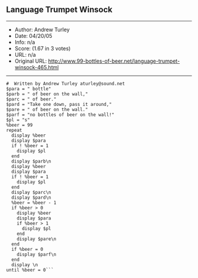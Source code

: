 
## Language Trumpet Winsock ##
---
- Author: Andrew Turley
- Date: 04/20/05
- Info: n/a
- Score:  (1.67 in 3 votes)
- URL: n/a
- Original URL: http://www.99-bottles-of-beer.net/language-trumpet-winsock-465.html
---

```#  99 Bottles of Beer on the Wall
#  Written by Andrew Turley aturley@sound.net
$para = " bottle"
$parb = " of beer on the wall,"
$parc = " of beer."
$pard = "Take one down, pass it around,"
$pare = " of beer on the wall."
$parf = "no bottles of beer on the wall!"
$pl = "s"
%beer = 99
repeat
  display %beer
  display $para
  if ! %beer = 1
    display $pl
  end
  display $parb\n
  display %beer
  display $para
  if ! %beer = 1
    display $pl
  end  
  display $parc\n
  display $pard\n
  %beer = %beer - 1
  if %beer > 0
    display %beer
    display $para
    if %beer > 1
      display $pl 
    end
    display $pare\n
  end
  if %beer = 0
    display $parf\n
  end
  display \n
until %beer = 0```